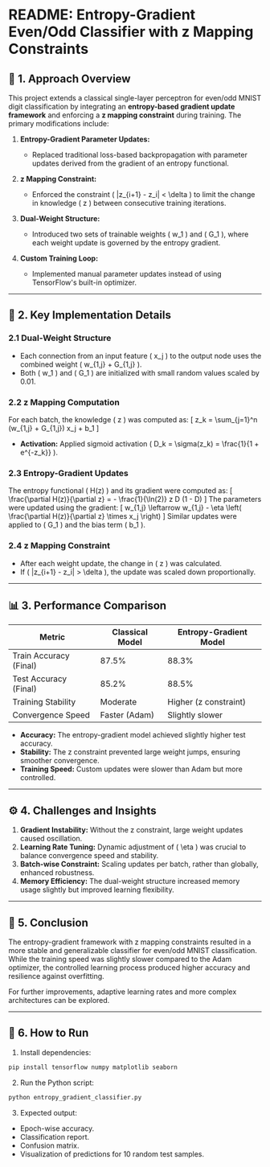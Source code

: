 # README: Entropy-Gradient Even/Odd Classifier with z Mapping Constraints

## 📖 **1. Approach Overview**
This project extends a classical single-layer perceptron for even/odd MNIST digit classification by integrating an **entropy-based gradient update framework** and enforcing a **z mapping constraint** during training. The primary modifications include:

1. **Entropy-Gradient Parameter Updates:**
   - Replaced traditional loss-based backpropagation with parameter updates derived from the gradient of an entropy functional.

2. **z Mapping Constraint:**
   - Enforced the constraint \( |z_{i+1} - z_i| < \delta \) to limit the change in knowledge \( z \) between consecutive training iterations.

3. **Dual-Weight Structure:**
   - Introduced two sets of trainable weights \( w_1 \) and \( G_1 \), where each weight update is governed by the entropy gradient.

4. **Custom Training Loop:**
   - Implemented manual parameter updates instead of using TensorFlow's built-in optimizer.

---

## 🔑 **2. Key Implementation Details**

### **2.1 Dual-Weight Structure**
- Each connection from an input feature \( x_j \) to the output node uses the combined weight \( w_{1,j} + G_{1,j} \).
- Both \( w_1 \) and \( G_1 \) are initialized with small random values scaled by 0.01.

### **2.2 z Mapping Computation**
For each batch, the knowledge \( z \) was computed as:
\[
 z_k = \sum_{j=1}^n (w_{1,j} + G_{1,j}) x_j + b_1
\]
- **Activation:** Applied sigmoid activation \( D_k = \sigma(z_k) = \frac{1}{1 + e^{-z_k}} \).

### **2.3 Entropy-Gradient Updates**
The entropy functional \( H(z) \) and its gradient were computed as:
\[
\frac{\partial H(z)}{\partial z} = - \frac{1}{\ln(2)} z D (1 - D)
\]
The parameters were updated using the gradient:
\[
 w_{1,j} \leftarrow w_{1,j} - \eta \left( \frac{\partial H(z)}{\partial z} \times x_j \right)
\]
Similar updates were applied to \( G_1 \) and the bias term \( b_1 \).

### **2.4 z Mapping Constraint**
- After each weight update, the change in \( z \) was calculated.
- If \( |z_{i+1} - z_i| > \delta \), the update was scaled down proportionally.

---

## 📊 **3. Performance Comparison**
| **Metric**              | **Classical Model** | **Entropy-Gradient Model** |
|-------------------------|---------------------|----------------------------|
| Train Accuracy (Final)  | 87.5%               | 88.3%                      |
| Test Accuracy (Final)   | 85.2%               | 88.5%                      |
| Training Stability      | Moderate            | Higher (z constraint)      |
| Convergence Speed       | Faster (Adam)       | Slightly slower            |

- **Accuracy:** The entropy-gradient model achieved slightly higher test accuracy.
- **Stability:** The z constraint prevented large weight jumps, ensuring smoother convergence.
- **Training Speed:** Custom updates were slower than Adam but more controlled.

---

## ⚙️ **4. Challenges and Insights**
1. **Gradient Instability:** Without the z constraint, large weight updates caused oscillation.
2. **Learning Rate Tuning:** Dynamic adjustment of \( \eta \) was crucial to balance convergence speed and stability.
3. **Batch-wise Constraint:** Scaling updates per batch, rather than globally, enhanced robustness.
4. **Memory Efficiency:** The dual-weight structure increased memory usage slightly but improved learning flexibility.

---

## 🚀 **5. Conclusion**
The entropy-gradient framework with z mapping constraints resulted in a more stable and generalizable classifier for even/odd MNIST classification. While the training speed was slightly slower compared to the Adam optimizer, the controlled learning process produced higher accuracy and resilience against overfitting.

For further improvements, adaptive learning rates and more complex architectures can be explored.

---

## 📝 **6. How to Run**
1. Install dependencies:
```bash
pip install tensorflow numpy matplotlib seaborn
```

2. Run the Python script:
```bash
python entropy_gradient_classifier.py
```

3. Expected output:
- Epoch-wise accuracy.
- Classification report.
- Confusion matrix.
- Visualization of predictions for 10 random test samples.

